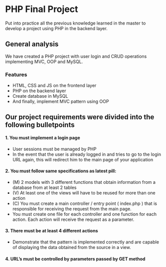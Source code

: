 # PHP Final Project

Put into practice all the previous knowledge learned in the master to develop a project using PHP in the backend layer.

## General analysis

We have created a PHP project with user login and CRUD operations implementing MVC, OOP and MySQL.


### Features

- HTML, CSS and JS on the frontend layer
- PHP on the backend layer
- Create database in MySQL
- And finally, implement MVC pattern using OOP

## Our project requirements were divided into the following bulletpoints
#### 1. You must implement a login page
- User sessions must be managed by PHP
- In the event that the user is already logged in and tries to go to the login URL again, this will redirect him to the main page of your application

#### 2. You must follow same specifications as latest pill:
- (M) 2 models with 3 different functions that obtain information from a database from at least 2 tables
- (V) At least one of the views will have to be reused for more than one action
- (C) You must create a main controller / entry point ( index.php ) that is responsible for receiving the request from the main page.
- You must create one file for each controller and one function for each action. Each action will receive the request as a parameter.

#### 3. There must be at least 4 different actions
-  Demonstrate that the pattern is implemented correctly and are capable of displaying the data obtained from the source in a view.

#### 4. URL’s must be controlled by parameters passed by GET method

